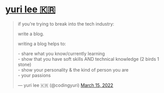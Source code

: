 
# [yuri lee 🇰🇷](https://twitter.com/codingyuri/status/1503584509337346050)

> if you’re trying to break into the tech industry:  
>   
> write a blog.  
>   
> writing a blog helps to:  
>   
> \- share what you know/currently learning  
> \- show that you have soft skills AND technical knowledge (2 birds 1 stone)  
> \- show your personality & the kind of person you are  
> \- your passions
> 
> — yuri lee 🇰🇷 (@codingyuri) [March 15, 2022](https://twitter.com/codingyuri/status/1503584509337346050?ref_src=twsrc%5Etfw)
